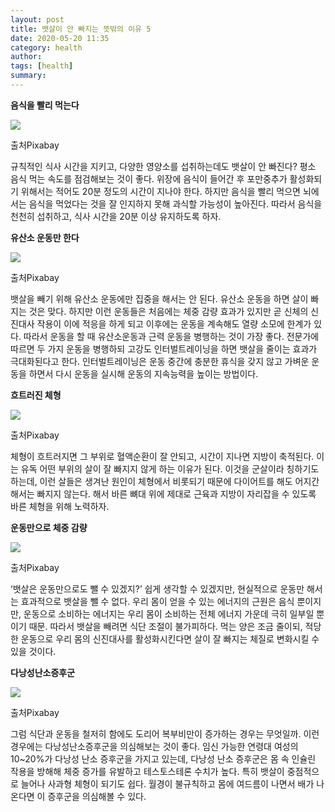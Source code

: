 ```yaml
---
layout: post
title: 뱃살이 안 빠지는 뜻밖의 이유 5
date: 2020-05-20 11:35
category: health
author: 
tags: [health]
summary: 
---
```



**음식을 빨리 먹는다**

![](https://img1.daumcdn.net/thumb/R720x0/?fname=https%3A%2F%2Ft1.daumcdn.net%2Fliveboard%2Finterstella-story%2F37adc624d3194928b06c215b6d419cf1.JPG)

출처Pixabay

규칙적인 식사 시간을 지키고, 다양한 영양소를 섭취하는데도 뱃살이 안 빠진다? 평소 음식 먹는 속도를 점검해보는 것이 좋다. 위장에 음식이 들어간 후 포만중추가 활성화되기 위해서는 적어도 20분 정도의 시간이 지나야 한다. 하지만 음식을 빨리 먹으면 뇌에서는 음식을 먹었다는 것을 잘 인지하지 못해 과식할 가능성이 높아진다. 따라서 음식을 천천히 섭취하고, 식사 시간을 20분 이상 유지하도록 하자.

**유산소 운동만 한다**

![](https://img1.daumcdn.net/thumb/R720x0/?fname=https%3A%2F%2Ft1.daumcdn.net%2Fliveboard%2Finterstella-story%2Ff5a257ffdb1945fb8b4478db8998e8a9.JPG)

출처Pixabay

뱃살을 빼기 위해 유산소 운동에만 집중을 해서는 안 된다. 유산소 운동을 하면 살이 빠지는 것은 맞다. 하지만 이런 운동들은 처음에는 체중 감량 효과가 있지만 곧 신체의 신진대사 작용이 이에 적응을 하게 되고 이후에는 운동을 계속해도 열량 소모에 한계가 있다. 따라서 운동을 할 때 유산소운동과 근력 운동을 병행하는 것이 가장 좋다. 전문가에 따르면 두 가지 운동을 병행하되 고강도 인터벌트레이닝을 하면 뱃살을 줄이는 효과가 극대화된다고 한다. 인터벌트레이닝은 운동 중간에 충분한 휴식을 갖지 않고 가벼운 운동을 하면서 다시 운동을 실시해 운동의 지속능력을 높이는 방법이다.

**흐트러진 체형**

![](https://img1.daumcdn.net/thumb/R720x0/?fname=https%3A%2F%2Ft1.daumcdn.net%2Fliveboard%2Finterstella-story%2F867c610b6d144ad2877245eb6cd6da54.JPG)

출처Pixabay

체형이 흐트러지면 그 부위로 혈액순환이 잘 안되고, 시간이 지나면 지방이 축적된다. 이는 유독 어떤 부위의 살이 잘 빠지지 않게 하는 이유가 된다. 이것을 군살이라 칭하기도 하는데, 이런 살들은 생겨난 원인이 체형에서 비롯되기 때문에 다이어트를 해도 어지간해서는 빠지지 않는다. 해서 바른 뼈대 위에 제대로 근육과 지방이 자리잡을 수 있도록 바른 체형을 위해 노력하자.

**운동만으로 체중 감량**

![](https://img1.daumcdn.net/thumb/R720x0/?fname=https%3A%2F%2Ft1.daumcdn.net%2Fliveboard%2Finterstella-story%2F3c984f4b70cf47efb9edd7114710e90b.JPG)

출처Pixabay

‘뱃살은 운동만으로도 뺄 수 있겠지?’ 쉽게 생각할 수 있겠지만, 현실적으로 운동만 해서는 효과적으로 뱃살을 뺄 수 없다. 우리 몸이 얻을 수 있는 에너지의 근원은 음식 뿐이지만, 운동으로 소비하는 에너지는 우리 몸이 소비하는 전체 에너지 가운데 극히 일부일 뿐이기 때문. 따라서 뱃살을 빼려면 식단 조절이 불가피하다. 먹는 양은 조금 줄이되, 적당한 운동으로 우리 몸의 신진대사를 활성화시킨다면 살이 잘 빠지는 체질로 변화시킬 수 있을 것이다.

**다낭성난소증후군**

![](https://img1.daumcdn.net/thumb/R720x0/?fname=https%3A%2F%2Ft1.daumcdn.net%2Fliveboard%2Finterstella-story%2F38cd3babe2db4356b4385493eae126a5.JPG)

출처Pixabay

그럼 식단과 운동을 철저히 함에도 도리어 복부비만이 증가하는 경우는 무엇일까. 이런 경우에는 다낭성난소증후군을 의심해보는 것이 좋다. 임신 가능한 연령대 여성의 10~20%가 다낭성 난소 증후군을 가지고 있는데, 다낭성 난소 증후군은 몸 속 인슐린 작용을 방해해 체중 증가를 유발하고 테스토스테론 수치가 높다. 특히 뱃살이 중점적으로 늘어나 사과형 체형이 되기도 쉽다. 월경이 불규칙하고 몸에 여드름이 나면서 배가 나온다면 이 증후군을 의심해볼 수 있다.
